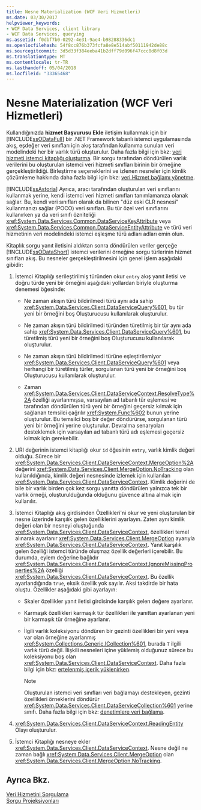 ```yaml
---
title: Nesne Materialization (WCF Veri Hizmetleri)
ms.date: 03/30/2017
helpviewer_keywords:
- WCF Data Services, client library
- WCF Data Services, querying
ms.assetid: f0dbf7b0-0292-4e31-9ae4-b98288336dc1
ms.openlocfilehash: 54f8cc876b373fcfa8e8e514abf50111942de88c
ms.sourcegitcommit: 3d5d33f384eeba41b2dff79d096f47ccc8d8f03d
ms.translationtype: MT
ms.contentlocale: tr-TR
ms.lasthandoff: 05/04/2018
ms.locfileid: "33365468"
---
```

# <a name="object-materialization-wcf-data-services"></a>Nesne Materialization (WCF Veri Hizmetleri)
Kullandığınızda **hizmet Başvurusu Ekle** iletişim kullanmak için bir [!INCLUDE[ssODataFull](../../../../includes/ssodatafull-md.md)] bir .NET Framework tabanlı istemci uygulamasında akış, eşdeğer veri sınıfları için akış tarafından kullanıma sunulan veri modelindeki her bir varlık türü oluşturulur. Daha fazla bilgi için bkz: [veri hizmeti istemci kitaplığı oluşturma](../../../../docs/framework/data/wcf/generating-the-data-service-client-library-wcf-data-services.md). Bir sorgu tarafından döndürülen varlık verilerini bu oluşturulan istemci veri hizmeti sınıfları birinin bir örneğine gerçekleştirildiği. Birleştirme seçeneklerini ve izlenen nesneler için kimlik çözümleme hakkında daha fazla bilgi için bkz: [veri Hizmet bağlamı yönetme](../../../../docs/framework/data/wcf/managing-the-data-service-context-wcf-data-services.md).  
  
 [!INCLUDE[ssAstoria](../../../../includes/ssastoria-md.md)] Ayrıca, aracı tarafından oluşturulan veri sınıflarını kullanmak yerine, kendi istemci veri hizmeti sınıfları tanımlamanıza olanak sağlar. Bu, kendi veri sınıfları olarak da bilinen "düz eski CLR nesnesi" kullanmanızı sağlar (POCO) veri sınıfları. Bu tür özel veri sınıflarını kullanırken ya da veri sınıfı özniteliği <xref:System.Data.Services.Common.DataServiceKeyAttribute> veya <xref:System.Data.Services.Common.DataServiceEntityAttribute> ve türü veri hizmetinin veri modelindeki istemci eşleşme türü adları adları emin olun.  
  
 Kitaplık sorgu yanıt iletisini aldıktan sonra döndürülen veriler gerçeğe [!INCLUDE[ssODataShort](../../../../includes/ssodatashort-md.md)] istemci verilerini örneğine sorgu türlerinin hizmet sınıfları akış. Bu nesneler gerçekleştirilmesini için genel işlem aşağıdaki gibidir:  
  
1.  İstemci Kitaplığı serileştirilmiş türünden okur `entry` akış yanıt iletisi ve doğru türde yeni bir örneğini aşağıdaki yollardan biriyle oluşturma denemesi öğesinde:  
  
    -   Ne zaman akışın türü bildirilmedi türü aynı ada sahip <xref:System.Data.Services.Client.DataServiceQuery%601>, bu tür yeni bir örneğini boş Oluşturucusu kullanılarak oluşturulur.  
  
    -   Ne zaman akışın türü bildirilmedi türünden türetilmiş bir tür aynı ada sahip <xref:System.Data.Services.Client.DataServiceQuery%601>, bu türetilmiş türü yeni bir örneğini boş Oluşturucusu kullanılarak oluşturulur.  
  
    -   Ne zaman akışın türü bildirilmedi türüne eşleştirilemiyor <xref:System.Data.Services.Client.DataServiceQuery%601> veya herhangi bir türetilmiş türler, sorgulanan türü yeni bir örneğini boş Oluşturucusu kullanılarak oluşturulur.  
  
    -   Zaman <xref:System.Data.Services.Client.DataServiceContext.ResolveType%2A> özelliği ayarlanmışsa, varsayılan ad tabanlı tür eşlemesi ve tarafından döndürülen türü yeni bir örneğini geçersiz kılmak için sağlanan temsilci çağrılır <xref:System.Func%602> bunun yerine oluşturulur. Bu temsilci boş bir değer döndürürse, sorgulanan türü yeni bir örneğini yerine oluşturulur. Devralma senaryoları desteklemek için varsayılan ad tabanlı türü adı eşlemesi geçersiz kılmak için gerekebilir.  
  
2.  URI değerinin istemci kitaplığı okur `id` öğesinin `entry`, varlık kimlik değeri olduğu. Sürece bir <xref:System.Data.Services.Client.DataServiceContext.MergeOption%2A> değerini <xref:System.Data.Services.Client.MergeOption.NoTracking> olan kullanıldığında, kimlik değeri nesnesinde izlemek için kullanılan <xref:System.Data.Services.Client.DataServiceContext>. Kimlik değerini de bile bir varlık birden çok kez sorgu yanıtta döndürülen yalnızca tek bir varlık örneği, oluşturulduğunda olduğunu güvence altına almak için kullanılır.  
  
3.  İstemci Kitaplığı akış girdisinden Özellikleri'ni okur ve yeni oluşturulan bir nesne üzerinde karşılık gelen özelliklerini ayarlayın. Zaten aynı kimlik değeri olan bir nesneyi oluştuğunda <xref:System.Data.Services.Client.DataServiceContext>, özellikleri temel alınarak ayarlanır <xref:System.Data.Services.Client.MergeOption> ayarıyla <xref:System.Data.Services.Client.DataServiceContext>. Yanıt karşılık gelen özelliği istemci türünde oluşmaz özellik değerleri içerebilir. Bu durumda, eylem değerine bağlıdır <xref:System.Data.Services.Client.DataServiceContext.IgnoreMissingProperties%2A> özelliği <xref:System.Data.Services.Client.DataServiceContext>. Bu özellik ayarlandığında `true`, eksik özellik yok sayılır. Aksi takdirde bir hata oluştu. Özellikler aşağıdaki gibi ayarlayın:  
  
    -   Skaler özellikler yanıt iletisi girdisinde karşılık gelen değere ayarlanır.  
  
    -   Karmaşık özellikleri karmaşık tür özellikleri ile yanıttan ayarlanan yeni bir karmaşık tür örneğine ayarlanır.  
  
    -   İlgili varlık koleksiyonu döndüren bir gezinti özellikleri bir yeni veya var olan örneğine ayarlanmış <xref:System.Collections.Generic.ICollection%601>, burada `T` ilgili varlık türü değil. İlişkili nesneleri içine yüklemiş olduğunuz sürece bu koleksiyonu boş olan <xref:System.Data.Services.Client.DataServiceContext>. Daha fazla bilgi için bkz: [ertelenmiş içerik yüklenirken](../../../../docs/framework/data/wcf/loading-deferred-content-wcf-data-services.md).  
  
        > [!NOTE]
        >  Oluşturulan istemci veri sınıfları veri bağlamayı destekleyen, gezinti özellikleri örneklerini döndürür <xref:System.Data.Services.Client.DataServiceCollection%601> yerine sınıfı. Daha fazla bilgi için bkz: [denetimlere veri bağlama](../../../../docs/framework/data/wcf/binding-data-to-controls-wcf-data-services.md).  
  
4.  <xref:System.Data.Services.Client.DataServiceContext.ReadingEntity> Olayı oluşturulur.  
  
5.  İstemci Kitaplığı nesneye ekler <xref:System.Data.Services.Client.DataServiceContext>. Nesne değil ne zaman bağlı <xref:System.Data.Services.Client.MergeOption> olan <xref:System.Data.Services.Client.MergeOption.NoTracking>.  
  
## <a name="see-also"></a>Ayrıca Bkz.  
 [Veri Hizmetini Sorgulama](../../../../docs/framework/data/wcf/querying-the-data-service-wcf-data-services.md)  
 [Sorgu Projeksiyonları](../../../../docs/framework/data/wcf/query-projections-wcf-data-services.md)
